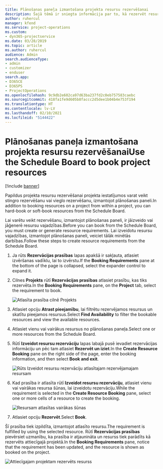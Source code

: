 ```yaml
---
title: Plānošanas paneļa izmantošana projekta resursu rezervēšanai
description: Šajā tēmā ir sniegta informācija par to, kā rezervēt resursus.
author: ruhercul
manager: kfend
ms.service: project-operations
ms.custom:
- dyn365-projectservice
ms.date: 03/28/2019
ms.topic: article
ms.author: ruhercul
audience: Admin
search.audienceType:
- admin
- customizer
- enduser
search.app:
- D365CE
- D365PS
- ProjectOperations
ms.openlocfilehash: 9c9db2e602ca97d63ba237fd2c0eb757583caebc
ms.sourcegitcommit: 418fa1fe9d605b8faccc2d5dee1b04b4e753f194
ms.translationtype: HT
ms.contentlocale: lv-LV
ms.lasthandoff: 02/10/2021
ms.locfileid: "5144422"
---
```

# <a name="use-the-schedule-board-to-book-project-resources"></a><span data-ttu-id="3a2a2-103">Plānošanas paneļa izmantošana projekta resursu rezervēšanai</span><span class="sxs-lookup"><span data-stu-id="3a2a2-103">Use the Schedule Board to book project resources</span></span>

[!include [banner](../includes/psa-now-project-operations.md)]

<span data-ttu-id="3a2a2-104">Papildus projekta resursu rezervēšanai projekta iestatījumos varat veikt stingro rezervēšanu vai vieglo rezervēšanu, izmantojot plānošanas paneli.</span><span class="sxs-lookup"><span data-stu-id="3a2a2-104">In addition to booking resources on a project from within a project, you can hard-book or soft-book resources from the Schedule Board.</span></span>

<span data-ttu-id="3a2a2-105">Lai varētu veikt rezervēšanu, izmantojot plānošanas paneli, ir jāizveido vai jāģenerē resursu vajadzības.</span><span class="sxs-lookup"><span data-stu-id="3a2a2-105">Before you can book from the Schedule Board, you must create or generate resource requirements.</span></span> <span data-ttu-id="3a2a2-106">Lai izveidotu resursu vajadzības, izmantojot plānošanas paneli, veiciet tālāk minētās darbības.</span><span class="sxs-lookup"><span data-stu-id="3a2a2-106">Follow these steps to create resource requirements from the Schedule Board.</span></span>

1. <span data-ttu-id="3a2a2-107">Ja rūts **Rezervācijas prasības** lapas apakšā ir sakļauta, atlasiet izvēršanas vadīklu, lai to izvērstu.</span><span class="sxs-lookup"><span data-stu-id="3a2a2-107">If the **Booking Requirements** pane at the bottom of the page is collapsed, select the expander control to expand it.</span></span>
2. <span data-ttu-id="3a2a2-108">Cilnes **Projekts** rūtī **Rezervācijas prasības** atlasiet prasību, kas tiks rezervēta.</span><span class="sxs-lookup"><span data-stu-id="3a2a2-108">In the **Booking Requirements** pane, on the **Project** tab, select the requirement to book.</span></span>

    ![Atlasīta prasība cilnē Projekts](media/Resource-Management-image73.png)

3. <span data-ttu-id="3a2a2-110">Atlasiet opciju **Atrast pieejamību**, lai filtrētu rezervējamos resursus un skatītu pieejamos resursus.</span><span class="sxs-lookup"><span data-stu-id="3a2a2-110">Select **Find Availability** to filter the bookable resources and view the available resources.</span></span> 
4. <span data-ttu-id="3a2a2-111">Atlasiet vienu vai vairākus resursus no plānošanas paneļa.</span><span class="sxs-lookup"><span data-stu-id="3a2a2-111">Select one or more resources from the Schedule Board.</span></span> 
5. <span data-ttu-id="3a2a2-112">Rūtī **Izveidot resursu rezervāciju** lapas labajā pusē ievadiet rezervācijas informāciju un pēc tam atlasiet **Rezervēt un iziet**.</span><span class="sxs-lookup"><span data-stu-id="3a2a2-112">In the **Create Resource Booking** pane on the right side of the page, enter the booking information, and then select **Book and exit**.</span></span>

    ![Rūts Izveidot resursu rezervāciju atlasītajam rezervējamajam resursam](media/Resource-Management-image74.png)

6. <span data-ttu-id="3a2a2-114">Kad prasība ir atlasīta rūtī **Izveidot resursu rezervāciju**, atlasiet vienu vai vairākas resursa šūnas, lai izveidotu rezervāciju.</span><span class="sxs-lookup"><span data-stu-id="3a2a2-114">While the requirement is selected in the **Create Resource Booking** pane, select one or more cells of a resource to create the booking.</span></span>

    ![Resursam atlasītas vairākas šūnas](media/Resource-Management-image75.png)

7. <span data-ttu-id="3a2a2-116">Atlasiet opciju **Rezervēt**.</span><span class="sxs-lookup"><span data-stu-id="3a2a2-116">Select **Book**.</span></span>

<span data-ttu-id="3a2a2-117">Šī prasība tiek izpildīta, izmantojot atlasīto resursu.</span><span class="sxs-lookup"><span data-stu-id="3a2a2-117">The requirement is fulfilled by using the selected resource.</span></span> <span data-ttu-id="3a2a2-118">Rūtī **Rezervācijas prasības** pievērsiet uzmanību, ka prasība ir atjaunināta un resurss tiek parādīts kā rezervēts attiecīgajā projektā.</span><span class="sxs-lookup"><span data-stu-id="3a2a2-118">In the **Booking Requirements** pane, notice that the requirement has been updated, and the resource is shown as booked on the project.</span></span>

![Attiecīgajam projektam rezervēts resurss](media/Resource-Management-image76.png)
